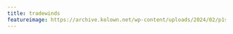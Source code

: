 ```yaml
---
title: tradewinds
featureimage: https://archive.kolown.net/wp-content/uploads/2024/02/p1sonet-1-1024x577.png
---
```

